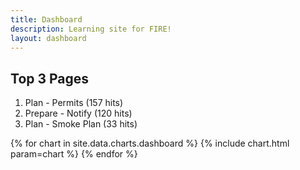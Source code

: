```yaml
---
title: Dashboard
description: Learning site for FIRE!
layout: dashboard
---
```


## Top 3 Pages
1. Plan - Permits (157 hits)
1. Prepare - Notify (120 hits)
1. Plan - Smoke Plan (33 hits)

{% for chart in site.data.charts.dashboard %}
{% include chart.html param=chart %}
{% endfor %}